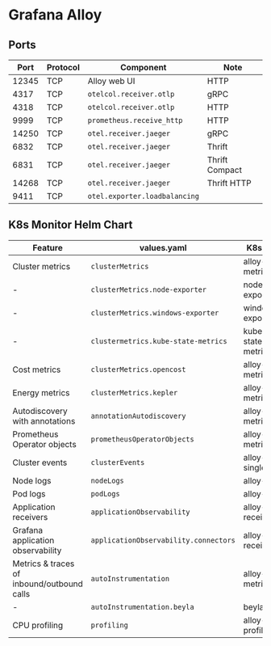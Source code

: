 # Grafana Alloy

## Ports

| Port | Protocol | Component | Note |
| - | - | - | - |
| 12345 | TCP | Alloy web UI                  | HTTP           |
| 4317  | TCP | `otelcol.receiver.otlp`       | gRPC           |
| 4318  | TCP | `otelcol.receiver.otlp`       | HTTP           |
| 9999  | TCP | `prometheus.receive_http`     | HTTP           |
| 14250 | TCP | `otel.receiver.jaeger`        | gRPC           |
| 6832  | TCP | `otel.receiver.jaeger`        | Thrift         |
| 6831  | TCP | `otel.receiver.jaeger`        | Thrift Compact |
| 14268 | TCP | `otel.receiver.jaeger`        | Thrift HTTP    |
| 9411  | TCP | `otel.exporter.loadbalancing` |                |

## K8s Monitor Helm Chart

| Feature                                    | values.yaml                           | K8s Pod            | K8s Type    |
| ------------------------------------------ | ------------------------------------- | ------------------ | ----------- |
| Cluster metrics                            | `clusterMetrics`                      | alloy-metrics      | StatefulSet |
| -                                          | `clusterMetrics.node-exporter`        | node-exporter      | DaemonSet   |
| -                                          | `clusterMetrics.windows-exporter`     | windows-exporter   | DaemonSet   |
| -                                          | `clustermetrics.kube-state-metrics`   | kube-state-metrics | Deployment  |
| Cost metrics                               | `clusterMetrics.opencost`             | alloy-metrics      | -           |
| Energy metrics                             | `clusterMetrics.kepler`               | alloy-metrics      | -           |
| Autodiscovery with annotations             | `annotationAutodiscovery`             | alloy-metrics      | -           |
| Prometheus Operator objects                | `prometheusOperatorObjects`           | alloy-metrics      | -           |
| Cluster events                             | `clusterEvents`                       | alloy-singleton    | Deployment  |
| Node logs                                  | `nodeLogs`                            | alloy-logs         | DaemonSet   |
| Pod logs                                   | `podLogs`                             | alloy-logs         | -           |
| Application receivers                      | `applicationObservability`            | alloy-receiver     | DaemonSet   |
| Grafana application observability          | `applicationObservability.connectors` | alloy-receiver     | -           |
| Metrics & traces of inbound/outbound calls | `autoInstrumentation`                 | alloy-metrics      | -           |
| -                                          | `autoInstrumentation.beyla`           | beyla              | DaemonSet   |
| CPU profiling                              | `profiling`                           | alloy-profiles     | DaemonSet   |
